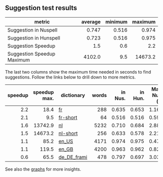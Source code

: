 ## Suggestion test results

| metric | average | minimum | maximum |
|--------|--------:|--------:|--------:|
| Suggestion in Nuspell      | 0.747 | 0.516 | 0.974 |
| Suggestion in Hunspell     | 0.723 | 0.516 | 0.975 |
| Suggestion Speedup         | 1.5 | 0.6 | 2.2 |
| Suggestion Speedup Maximum | 4102.0 | 9.5 | 14673.2 |

The last two columns show the maximum time needed in seconds to find suggestions. Follow the links below to drill down to more metrics.

| speedup | speedup max. | dictionary | words | in Nus. | in Hun. | Max. Nus. (s) | Max. Hun. (s) 
|--------:|-------------:|------------|------:|--------:|--------:|--:|--:|
| 2.2 | 18.4 | [fr](logs/fr.out) | 288 | 0.635 | 0.653 | 1.166 | 1.922 |
| 2.1 | 9.5 | [fr-short](logs/fr-short.out) | 64 | 0.516 | 0.516 | 0.593 | 1.253 |
| 1.6 | 13742.9 | [nl](logs/nl.out) | 5232 | 0.710 | 0.684 | 2.887 | 7.321 |
| 1.5 | 14673.2 | [nl-short](logs/nl-short.out) | 256 | 0.633 | 0.578 | 2.217 | 4.032 |
| 1.1 | 85.2 | [en_US](logs/en_US.out) | 4171 | 0.974 | 0.975 | 0.475 | 0.561 |
| 1.1 | 119.5 | [en_GB](logs/en_GB.out) | 4200 | 0.963 | 0.962 | 0.828 | 0.980 |
| 0.6 | 65.5 | [de_DE_frami](logs/de_DE_frami.out) | 478 | 0.797 | 0.697 | 3.031 | 1.518 |

See also the [graphs](graphs) for more insights.
